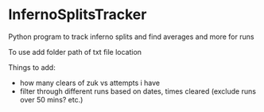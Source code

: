# InfernoSplitsTracker
Python program to track inferno splits and find averages and more for runs

To use add folder path of txt file location 

Things to add:
- how many clears of zuk vs attempts i have
- filter through different runs based on dates, times cleared (exclude runs over 50 mins? etc.)
